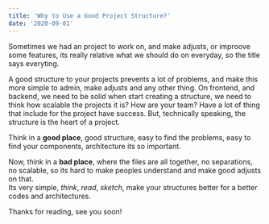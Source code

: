 ```yaml
---
title: 'Why to Use a Good Project Structure?'
date: '2020-09-01'
---
```


Sometimes we had an project to work on, and make adjusts, or improove some features, its really relative what we should do on everyday, so the title says everyting.

A good structure to your projects prevents a lot of problems, and make this more simple to admin, make adjusts and any other thing. On frontend, and backend, we need to be solid when start creating a structure, we need to think how scalable the projects it is? How are your team? Have a lot of thing that include for the project have success. But, technically speaking, the structure is the heart of a project.

Think in a **good place**, good structure, easy to find the problems, easy to find your components, architecture its so important.

Now, think in a **bad place**, where the files are all together, no separations, no scalable, so its hard to make peoples understand and make good adjusts on that.  
Its very simple, _think_, _read_, _sketch_, make your structures better for a better codes and architectures.

Thanks for reading, see you soon!
